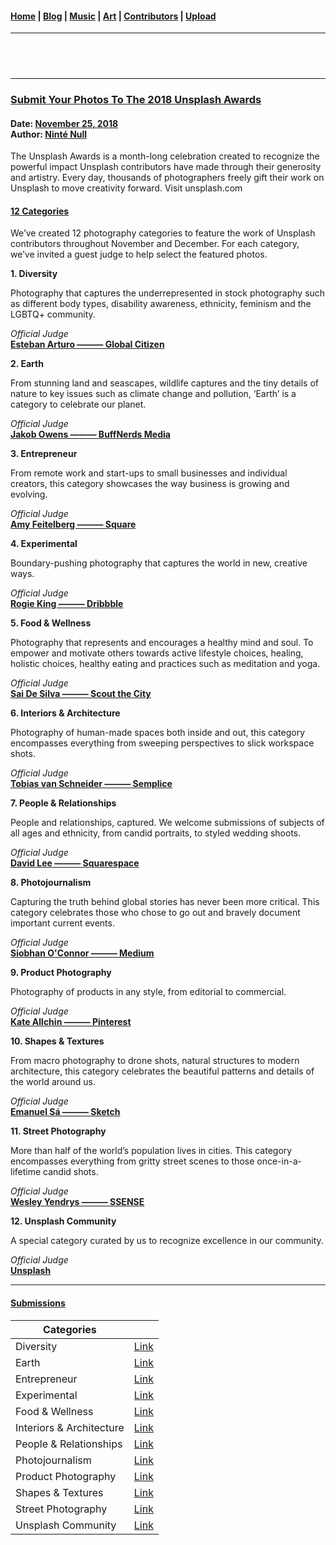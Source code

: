 <head>
  <!-- Favicon -->
  <link rel="shortcut icon" href="../../favicon.ico">
  <!-- Emojis -->
  <link href="https://afeld.github.io/emoji-css/emoji.css" rel="stylesheet">
  <!-- Global site tag (gtag.js) - Google Analytics -->
  <script async src="https://www.googletagmanager.com/gtag/js?id=UA-129370470-1"></script>
  <script>
    window.dataLayer = window.dataLayer || [];
    function gtag(){dataLayer.push(arguments);}
    gtag('js', new Date());

    gtag('config', 'UA-129370470-1');
  </script>
</head>

<!-- Main Links -->
#### [Home](../../README.md) | [Blog](../index.md) | [Music](../../music/index.md) | [Art](../../art/index.md) | [Contributors](../../contributors.md) | [Upload](../../upload.md)

- - -

## [<span style="text-decoration: underline; color: #fff;">Blog</span>](../index.md)

- - -

### [Submit Your Photos To The 2018 **Unsplash Awards**](./view.md)

<h4>
  Date: <a href="#">November 25, 2018</a>
  <br />
  Author: <a href="#">Ninté Null</a>
</h4>

The Unsplash Awards is a month-long celebration created to recognize the powerful impact Unsplash contributors have made through their generosity and artistry. Every day, thousands of photographers freely gift their work on Unsplash to move creativity forward. Visit unsplash.com

#### [**12 Categories**](#)

We’ve created 12 photography categories to feature the work of Unsplash contributors throughout November and December. For each category, we’ve invited a guest judge to help select the featured photos.

**1. Diversity**

Photography that captures the underrepresented in stock photography such as different body types, disability awareness, ethnicity, feminism and the LGBTQ+ community.

_Official Judge_  
[**Esteban Arturo ——— Global Citizen**](#)  

**2. Earth**

From stunning land and seascapes, wildlife captures and the tiny details of nature to key issues such as climate change and pollution, ‘Earth’ is a category to celebrate our planet.

_Official Judge_  
[**Jakob Owens ——— BuffNerds Media**](#)

**3. Entrepreneur**

From remote work and start-ups to small businesses and individual creators, this category showcases the way business is growing and evolving.

_Official Judge_  
[**Amy Feitelberg ——— Square**](#)  

**4. Experimental**

Boundary-pushing photography that captures the world in new, creative ways.

_Official Judge_  
[**Rogie King ——— Dribbble**](#)  

**5. Food & Wellness**

Photography that represents and encourages a healthy mind and soul. To empower and motivate others towards active lifestyle choices, healing, holistic choices, healthy eating and practices such as meditation and yoga.

_Official Judge_  
[**Sai De Silva ——— Scout the City**](#)

**6. Interiors & Architecture**

Photography of human-made spaces both inside and out, this category encompasses everything from sweeping perspectives to slick workspace shots.

_Official Judge_  
[**Tobias van Schneider ——— Semplice**](#)  

**7. People & Relationships**

People and relationships, captured. We welcome submissions of subjects of all ages and ethnicity, from candid portraits, to styled wedding shoots.

_Official Judge_  
[**David Lee ——— Squarespace**](#)  

**8. Photojournalism**

Capturing the truth behind global stories has never been more critical. This category celebrates those who chose to go out and bravely document important current events.

_Official Judge_  
[**Siobhan O'Connor ——— Medium**](#)  


**9. Product Photography**

Photography of products in any style, from editorial to commercial.

_Official Judge_  
[**Kate Allchin ——— Pinterest**](#)  

**10. Shapes & Textures**

From macro photography to drone shots, natural structures to modern architecture, this category celebrates the beautiful patterns and details of the world around us.

_Official Judge_  
[**Emanuel Sá ——— Sketch**](#)

**11. Street Photography**

More than half of the world’s population lives in cities. This category encompasses everything from gritty street scenes to those once-in-a-lifetime candid shots.

_Official Judge_  
[**Wesley Yendrys ——— SSENSE**](#)  

**12. Unsplash Community**

A special category curated by us to recognize excellence in our community.

_Official Judge_  
[**Unsplash**](#)

- - -

#### [**Submissions**](#)

| Categories | <i class="em em-link"></i> |
|---|---|
| Diversity | [Link](https://unsplash.com/collabs/unsplash-awards/31) |
| Earth | [Link](https://unsplash.com/collabs/unsplash-awards/32)
| Entrepreneur | [Link](https://unsplash.com/collabs/unsplash-awards/33) |
| Experimental | [Link](https://unsplash.com/collabs/unsplash-awards/34) |
| Food & Wellness | [Link](https://unsplash.com/collabs/unsplash-awards/35)
| Interiors & Architecture | [Link](https://unsplash.com/collabs/unsplash-awards/36) |
| People & Relationships | [Link](https://unsplash.com/collabs/unsplash-awards/37) |
| Photojournalism | [Link](https://unsplash.com/collabs/unsplash-awards/38) |
| Product Photography | [Link](https://unsplash.com/collabs/unsplash-awards/39) |
| Shapes & Textures | [Link](https://unsplash.com/collabs/unsplash-awards/40) |
| Street Photography | [Link](https://unsplash.com/collabs/unsplash-awards/41) |
| Unsplash Community | [Link](https://unsplash.typeform.com/to/aaXC2O) |
